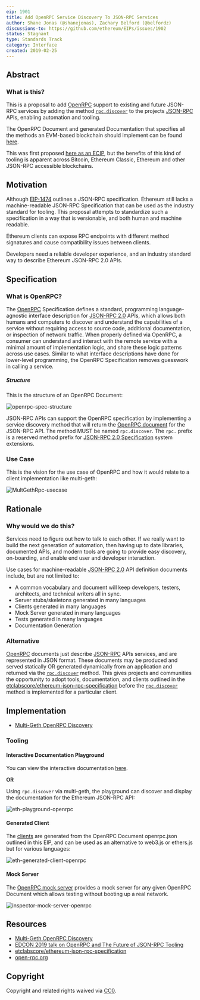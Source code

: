 ```yaml
---
eip: 1901
title: Add OpenRPC Service Discovery To JSON-RPC Services
author: Shane Jonas (@shanejonas), Zachary Belford (@belfordz)
discussions-to: https://github.com/ethereum/EIPs/issues/1902
status: Stagnant
type: Standards Track
category: Interface
created: 2019-02-25
---
```


## Abstract
### What is this?

This is a proposal to add [OpenRPC](https://github.com/open-rpc/spec) support to existing and future JSON-RPC services by adding the method [`rpc.discover`](https://github.com/open-rpc/spec#service-discovery-method) to the projects [JSON-RPC](https://www.jsonrpc.org/specification) APIs, enabling automation and tooling.

The OpenRPC Document and generated Documentation that specifies all the methods an EVM-based blockchain should implement can be found [here](https://github.com/etclabscore/ethereum-json-rpc-specification).

This was first proposed [here as an ECIP](https://github.com/etclabscore/ECIPs/blob/master/ECIPs/ECIP-1053.md), but the benefits of this kind of tooling is apparent across Bitcoin, Ethereum Classic, Ethereum and other JSON-RPC accessible blockchains.

## Motivation

Although [EIP-1474](./eip-1474.md) outlines a JSON-RPC specification. Ethereum still lacks a machine-readable JSON-RPC Specification that can be used as the industry standard for tooling. This proposal attempts to standardize such a specification in a way that is versionable, and both human and machine readable.

Ethereum clients can expose RPC endpoints with different method signatures and cause compatibility issues between clients.

Developers need a reliable developer experience, and an industry standard way to describe Ethereum JSON-RPC 2.0 APIs.

## Specification

### What is OpenRPC?

The [OpenRPC](https://github.com/open-rpc/spec) Specification defines a standard, programming language-agnostic interface description for [JSON-RPC 2.0](https://www.jsonrpc.org/specification) APIs, which allows both humans and computers to discover and understand the capabilities of a service without requiring access to source code, additional documentation, or inspection of network traffic. When properly defined via OpenRPC, a consumer can understand and interact with the remote service with a minimal amount of implementation logic, and share these logic patterns across use cases. Similar to what interface descriptions have done for lower-level programming, the OpenRPC Specification removes guesswork in calling a service.

##### Structure

This is the structure of an OpenRPC Document:

![openrpc-spec-structure](../assets/eip-1901/OpenRPC_structure.png)

JSON-RPC APIs can support the OpenRPC specification by implementing a service discovery method that will return the [OpenRPC document](https://github.com/open-rpc/spec#openrpc-document) for the JSON-RPC API. The method MUST be named `rpc.discover`. The `rpc.` prefix is a reserved method prefix for [JSON-RPC 2.0 Specification](https://www.jsonrpc.org/specification) system extensions.

### Use Case

This is the vision for the use case of OpenRPC and how it would relate to a client implementation like multi-geth:

![MultGethRpc-usecase](../assets/eip-1901/multi-geth-use-case.png)

## Rationale

### Why would we do this?
Services need to figure out how to talk to each other. If we really want to build the next generation of automation, then having up to date libraries, documented APIs, and modern tools are going to provide easy discovery, on-boarding, and enable end user and developer interaction.

Use cases for machine-readable [JSON-RPC 2.0](https://www.jsonrpc.org/specification) API definition documents include, but are not limited to:

- A common vocabulary and document will keep developers, testers, architects, and technical writers all in sync.
- Server stubs/skeletons generated in many languages
- Clients generated in many languages
- Mock Server generated in many languages
- Tests generated in many languages
- Documentation Generation

### Alternative

[OpenRPC](https://github.com/open-rpc/spec) documents just describe [JSON-RPC](https://www.jsonrpc.org/specification) APIs services, and are represented in JSON format. These documents may be produced and served statically OR generated dynamically from an application and returned via the [`rpc.discover`](https://github.com/open-rpc/spec#service-discovery-method) method. This gives projects and communities the opportunity to adopt tools, documentation, and clients outlined in the [etclabscore/ethereum-json-rpc-specification](./eip-1474.md) before the [`rpc.discover`](https://github.com/open-rpc/spec#service-discovery-method) method is implemented for a particular client.

## Implementation

- [Multi-Geth OpenRPC Discovery](https://github.com/multi-geth/multi-geth#openrpc-discovery)

### Tooling

#### Interactive Documentation Playground

You can view the interactive documentation [here](https://playground.open-rpc.org/?schemaUrl=https://raw.githubusercontent.com/etclabscore/ethereum-json-rpc-specification/master/openrpc.json). 

**OR**

Using `rpc.discover` via multi-geth, the playground can discover and display the documentation for the Ethereum JSON-RPC API:

![eth-playground-openrpc](../assets/eip-1901/eth-playground-openrpc.gif)


#### Generated Client

The [clients](https://github.com/etclabscore/ethereum-json-rpc-specification#clients) are generated from the OpenRPC Document openrpc.json outlined in this EIP, and can be used as an alternative to web3.js or ethers.js but for various languages:

![eth-generated-client-openrpc](../assets/eip-1901/eth-generated-client-openrpc.gif)

#### Mock Server

The [OpenRPC mock server](https://github.com/open-rpc/mock-server) provides a mock server for any given OpenRPC Document which allows testing without booting up a real network.

![inspector-mock-server-openrpc](../assets/eip-1901/inspector-mock-server-openrpc.png)

## Resources

- [Multi-Geth OpenRPC Discovery](https://github.com/multi-geth/multi-geth#openrpc-discovery)
- [EDCON 2019 talk on OpenRPC and The Future of JSON-RPC Tooling](https://www.youtube.com/watch?v=UgSPMZ9FQ4Q)
- [etclabscore/ethereum-json-rpc-specification](https://github.com/etclabscore/ethereum-json-rpc-specification)
- [open-rpc.org](https://open-rpc.org)

## Copyright

 Copyright and related rights waived via [CC0](https://creativecommons.org/publicdomain/zero/1.0/).